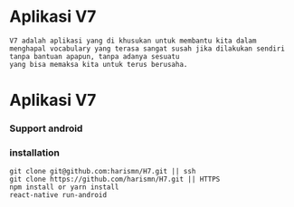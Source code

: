 # Aplikasi V7
    V7 adalah aplikasi yang di khusukan untuk membantu kita dalam menghapal vocabulary yang terasa sangat susah jika dilakukan sendiri tanpa bantuan apapun, tanpa adanya sesuatu
    yang bisa memaksa kita untuk terus berusaha.

# Aplikasi V7

###  Support android

### installation 

```
git clone git@github.com:harismn/H7.git || ssh
git clone https://github.com/harismn/H7.git || HTTPS
npm install or yarn install
react-native run-android
```
